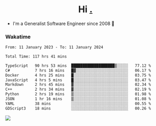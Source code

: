 <h1 align="center">Hi <a href="https://www.hackerrank.com/erasmosaraujo">.</a></h1>
 
- I'm a Generalist Software Engineer  since 2008 🚀
<!--  
<p align="left">
  <a href="https://github.com/erasmosoares/github-readme-stats">
    <img
      align="center"
      src="https://github-readme-stats.vercel.app/api/top-langs/?username=erasmosoares&theme=radical&layout=compact"
    />
  </a>
  <a href="https://github.com/erasmosoares/github-readme-stats">
    [![Harlok's WakaTime stats](https://github-readme-stats.vercel.app/api/wakatime?username=ffflabs)](https://github.com/anuraghazra/github-readme-stats)
  </a>
</p>

<!--
 ### Repo 
 
<p align="left">
 <a href="https://github.com/erasmosoares/github-readme-stats">
    <img
      align="center"
      height="165"
      src="https://github-readme-stats.vercel.app/api/pin?username=erasmosoares&repo=sample-node&title_color=fff&icon_color=f9f9f9&text_color=9f9f9f&bg_color=151515"
    />
  </a>
  <a href="https://github.com/erasmosoares/github-readme-stats">
    <img
      align="center"
      height="165"
      src="https://github-readme-stats.vercel.app/api/pin?username=erasmosoares&repo=sample-node&title_color=fff&icon_color=f9f9f9&text_color=9f9f9f&bg_color=151515"
    />
  </a>
</p>
-->

 ### Wakatime 

<!--START_SECTION:waka-->

```txt
From: 11 January 2023 - To: 11 January 2024

Total Time: 117 hrs 41 mins

TypeScript   90 hrs 53 mins  ███████████████████▒░░░░░   77.12 %
C#           7 hrs 16 mins   █▓░░░░░░░░░░░░░░░░░░░░░░░   06.17 %
Docker       4 hrs 25 mins   █░░░░░░░░░░░░░░░░░░░░░░░░   03.75 %
JavaScript   4 hrs 5 mins    █░░░░░░░░░░░░░░░░░░░░░░░░   03.47 %
Markdown     2 hrs 45 mins   ▓░░░░░░░░░░░░░░░░░░░░░░░░   02.34 %
C++          2 hrs 34 mins   ▓░░░░░░░░░░░░░░░░░░░░░░░░   02.19 %
Python       2 hrs 19 mins   ▒░░░░░░░░░░░░░░░░░░░░░░░░   01.98 %
JSON         1 hr 16 mins    ▒░░░░░░░░░░░░░░░░░░░░░░░░   01.08 %
YAML         38 mins         ░░░░░░░░░░░░░░░░░░░░░░░░░   00.55 %
GDScript3    18 mins         ░░░░░░░░░░░░░░░░░░░░░░░░░   00.26 %
```

<!--END_SECTION:waka-->

![](https://komarev.com/ghpvc/?username=erasmosoares&color=brightgreen)
